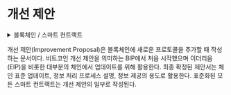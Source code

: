 # 개선 제안

<details>

<summary>블록체인 / 스마트 컨트랙트</summary>



</details>

개선 제안(Improvement Proposal)은 블록체인에 새로운 프로토콜을 추가할 때 작성하는 문서이다. 비트코인 개선 제안을 의미하는 BIP에서 처음 시작했으며 이더리움(EIP)을 비롯한 대부분의 체인에서 업데이트를 위해 활용한다. 최종 확정된 제안서는 체인 표준 업데이트, 정보 처리 프로세스 설명, 정보 제공의 용도로 활용한다. 표준화된 모든 스마트 컨트랙트는 개선 제안의 일부로 작성된다.
